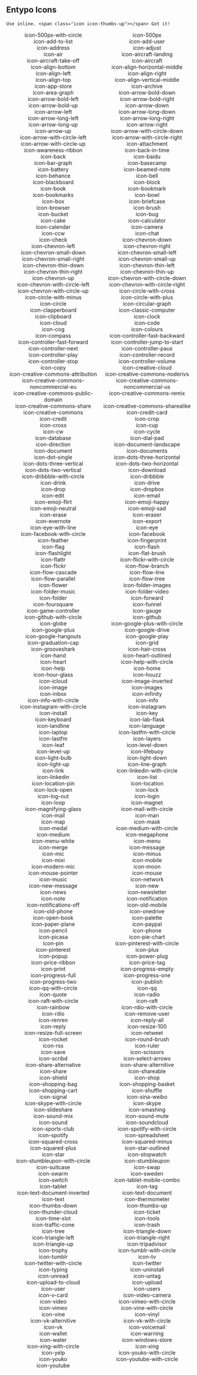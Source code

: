 
<style>
.icon-container {
    display:flex;
    flex-wrap:wrap;
}
.icon-placard {
    display:flex;
    flex-direction:column;
    text-align:center;
    width:250px;
}
.icon-placard .icon {
    font-size:2em;
}
</style>
## Entypo Icons
`Use inline. <span class="icon icon-thumbs-up"></span> Got it!`
<div class="icon-container">
<span class="icon-placard"><span class="icon icon-500px-with-circle"></span><span>icon-500px-with-circle</span></span>
<span class="icon-placard"><span class="icon icon-500px"></span><span>icon-500px</span></span>
<span class="icon-placard"><span class="icon icon-add-to-list"></span><span>icon-add-to-list</span></span>
<span class="icon-placard"><span class="icon icon-add-user"></span><span>icon-add-user</span></span>
<span class="icon-placard"><span class="icon icon-address"></span><span>icon-address</span></span>
<span class="icon-placard"><span class="icon icon-adjust"></span><span>icon-adjust</span></span>
<span class="icon-placard"><span class="icon icon-air"></span><span>icon-air</span></span>
<span class="icon-placard"><span class="icon icon-aircraft-landing"></span><span>icon-aircraft-landing</span></span>
<span class="icon-placard"><span class="icon icon-aircraft-take-off"></span><span>icon-aircraft-take-off</span></span>
<span class="icon-placard"><span class="icon icon-aircraft"></span><span>icon-aircraft</span></span>
<span class="icon-placard"><span class="icon icon-align-bottom"></span><span>icon-align-bottom</span></span>
<span class="icon-placard"><span class="icon icon-align-horizontal-middle"></span><span>icon-align-horizontal-middle</span></span>
<span class="icon-placard"><span class="icon icon-align-left"></span><span>icon-align-left</span></span>
<span class="icon-placard"><span class="icon icon-align-right"></span><span>icon-align-right</span></span>
<span class="icon-placard"><span class="icon icon-align-top"></span><span>icon-align-top</span></span>
<span class="icon-placard"><span class="icon icon-align-vertical-middle"></span><span>icon-align-vertical-middle</span></span>
<span class="icon-placard"><span class="icon icon-app-store"></span><span>icon-app-store</span></span>
<span class="icon-placard"><span class="icon icon-archive"></span><span>icon-archive</span></span>
<span class="icon-placard"><span class="icon icon-area-graph"></span><span>icon-area-graph</span></span>
<span class="icon-placard"><span class="icon icon-arrow-bold-down"></span><span>icon-arrow-bold-down</span></span>
<span class="icon-placard"><span class="icon icon-arrow-bold-left"></span><span>icon-arrow-bold-left</span></span>
<span class="icon-placard"><span class="icon icon-arrow-bold-right"></span><span>icon-arrow-bold-right</span></span>
<span class="icon-placard"><span class="icon icon-arrow-bold-up"></span><span>icon-arrow-bold-up</span></span>
<span class="icon-placard"><span class="icon icon-arrow-down"></span><span>icon-arrow-down</span></span>
<span class="icon-placard"><span class="icon icon-arrow-left"></span><span>icon-arrow-left</span></span>
<span class="icon-placard"><span class="icon icon-arrow-long-down"></span><span>icon-arrow-long-down</span></span>
<span class="icon-placard"><span class="icon icon-arrow-long-left"></span><span>icon-arrow-long-left</span></span>
<span class="icon-placard"><span class="icon icon-arrow-long-right"></span><span>icon-arrow-long-right</span></span>
<span class="icon-placard"><span class="icon icon-arrow-long-up"></span><span>icon-arrow-long-up</span></span>
<span class="icon-placard"><span class="icon icon-arrow-right"></span><span>icon-arrow-right</span></span>
<span class="icon-placard"><span class="icon icon-arrow-up"></span><span>icon-arrow-up</span></span>
<span class="icon-placard"><span class="icon icon-arrow-with-circle-down"></span><span>icon-arrow-with-circle-down</span></span>
<span class="icon-placard"><span class="icon icon-arrow-with-circle-left"></span><span>icon-arrow-with-circle-left</span></span>
<span class="icon-placard"><span class="icon icon-arrow-with-circle-right"></span><span>icon-arrow-with-circle-right</span></span>
<span class="icon-placard"><span class="icon icon-arrow-with-circle-up"></span><span>icon-arrow-with-circle-up</span></span>
<span class="icon-placard"><span class="icon icon-attachment"></span><span>icon-attachment</span></span>
<span class="icon-placard"><span class="icon icon-awareness-ribbon"></span><span>icon-awareness-ribbon</span></span>
<span class="icon-placard"><span class="icon icon-back-in-time"></span><span>icon-back-in-time</span></span>
<span class="icon-placard"><span class="icon icon-back"></span><span>icon-back</span></span>
<span class="icon-placard"><span class="icon icon-baidu"></span><span>icon-baidu</span></span>
<span class="icon-placard"><span class="icon icon-bar-graph"></span><span>icon-bar-graph</span></span>
<span class="icon-placard"><span class="icon icon-basecamp"></span><span>icon-basecamp</span></span>
<span class="icon-placard"><span class="icon icon-battery"></span><span>icon-battery</span></span>
<span class="icon-placard"><span class="icon icon-beamed-note"></span><span>icon-beamed-note</span></span>
<span class="icon-placard"><span class="icon icon-behance"></span><span>icon-behance</span></span>
<span class="icon-placard"><span class="icon icon-bell"></span><span>icon-bell</span></span>
<span class="icon-placard"><span class="icon icon-blackboard"></span><span>icon-blackboard</span></span>
<span class="icon-placard"><span class="icon icon-block"></span><span>icon-block</span></span>
<span class="icon-placard"><span class="icon icon-book"></span><span>icon-book</span></span>
<span class="icon-placard"><span class="icon icon-bookmark"></span><span>icon-bookmark</span></span>
<span class="icon-placard"><span class="icon icon-bookmarks"></span><span>icon-bookmarks</span></span>
<span class="icon-placard"><span class="icon icon-bowl"></span><span>icon-bowl</span></span>
<span class="icon-placard"><span class="icon icon-box"></span><span>icon-box</span></span>
<span class="icon-placard"><span class="icon icon-briefcase"></span><span>icon-briefcase</span></span>
<span class="icon-placard"><span class="icon icon-browser"></span><span>icon-browser</span></span>
<span class="icon-placard"><span class="icon icon-brush"></span><span>icon-brush</span></span>
<span class="icon-placard"><span class="icon icon-bucket"></span><span>icon-bucket</span></span>
<span class="icon-placard"><span class="icon icon-bug"></span><span>icon-bug</span></span>
<span class="icon-placard"><span class="icon icon-cake"></span><span>icon-cake</span></span>
<span class="icon-placard"><span class="icon icon-calculator"></span><span>icon-calculator</span></span>
<span class="icon-placard"><span class="icon icon-calendar"></span><span>icon-calendar</span></span>
<span class="icon-placard"><span class="icon icon-camera"></span><span>icon-camera</span></span>
<span class="icon-placard"><span class="icon icon-ccw"></span><span>icon-ccw</span></span>
<span class="icon-placard"><span class="icon icon-chat"></span><span>icon-chat</span></span>
<span class="icon-placard"><span class="icon icon-check"></span><span>icon-check</span></span>
<span class="icon-placard"><span class="icon icon-chevron-down"></span><span>icon-chevron-down</span></span>
<span class="icon-placard"><span class="icon icon-chevron-left"></span><span>icon-chevron-left</span></span>
<span class="icon-placard"><span class="icon icon-chevron-right"></span><span>icon-chevron-right</span></span>
<span class="icon-placard"><span class="icon icon-chevron-small-down"></span><span>icon-chevron-small-down</span></span>
<span class="icon-placard"><span class="icon icon-chevron-small-left"></span><span>icon-chevron-small-left</span></span>
<span class="icon-placard"><span class="icon icon-chevron-small-right"></span><span>icon-chevron-small-right</span></span>
<span class="icon-placard"><span class="icon icon-chevron-small-up"></span><span>icon-chevron-small-up</span></span>
<span class="icon-placard"><span class="icon icon-chevron-thin-down"></span><span>icon-chevron-thin-down</span></span>
<span class="icon-placard"><span class="icon icon-chevron-thin-left"></span><span>icon-chevron-thin-left</span></span>
<span class="icon-placard"><span class="icon icon-chevron-thin-right"></span><span>icon-chevron-thin-right</span></span>
<span class="icon-placard"><span class="icon icon-chevron-thin-up"></span><span>icon-chevron-thin-up</span></span>
<span class="icon-placard"><span class="icon icon-chevron-up"></span><span>icon-chevron-up</span></span>
<span class="icon-placard"><span class="icon icon-chevron-with-circle-down"></span><span>icon-chevron-with-circle-down</span></span>
<span class="icon-placard"><span class="icon icon-chevron-with-circle-left"></span><span>icon-chevron-with-circle-left</span></span>
<span class="icon-placard"><span class="icon icon-chevron-with-circle-right"></span><span>icon-chevron-with-circle-right</span></span>
<span class="icon-placard"><span class="icon icon-chevron-with-circle-up"></span><span>icon-chevron-with-circle-up</span></span>
<span class="icon-placard"><span class="icon icon-circle-with-cross"></span><span>icon-circle-with-cross</span></span>
<span class="icon-placard"><span class="icon icon-circle-with-minus"></span><span>icon-circle-with-minus</span></span>
<span class="icon-placard"><span class="icon icon-circle-with-plus"></span><span>icon-circle-with-plus</span></span>
<span class="icon-placard"><span class="icon icon-circle"></span><span>icon-circle</span></span>
<span class="icon-placard"><span class="icon icon-circular-graph"></span><span>icon-circular-graph</span></span>
<span class="icon-placard"><span class="icon icon-clapperboard"></span><span>icon-clapperboard</span></span>
<span class="icon-placard"><span class="icon icon-classic-computer"></span><span>icon-classic-computer</span></span>
<span class="icon-placard"><span class="icon icon-clipboard"></span><span>icon-clipboard</span></span>
<span class="icon-placard"><span class="icon icon-clock"></span><span>icon-clock</span></span>
<span class="icon-placard"><span class="icon icon-cloud"></span><span>icon-cloud</span></span>
<span class="icon-placard"><span class="icon icon-code"></span><span>icon-code</span></span>
<span class="icon-placard"><span class="icon icon-cog"></span><span>icon-cog</span></span>
<span class="icon-placard"><span class="icon icon-colours"></span><span>icon-colours</span></span>
<span class="icon-placard"><span class="icon icon-compass"></span><span>icon-compass</span></span>
<span class="icon-placard"><span class="icon icon-controller-fast-backward"></span><span>icon-controller-fast-backward</span></span>
<span class="icon-placard"><span class="icon icon-controller-fast-forward"></span><span>icon-controller-fast-forward</span></span>
<span class="icon-placard"><span class="icon icon-controller-jump-to-start"></span><span>icon-controller-jump-to-start</span></span>
<span class="icon-placard"><span class="icon icon-controller-next"></span><span>icon-controller-next</span></span>
<span class="icon-placard"><span class="icon icon-controller-paus"></span><span>icon-controller-paus</span></span>
<span class="icon-placard"><span class="icon icon-controller-play"></span><span>icon-controller-play</span></span>
<span class="icon-placard"><span class="icon icon-controller-record"></span><span>icon-controller-record</span></span>
<span class="icon-placard"><span class="icon icon-controller-stop"></span><span>icon-controller-stop</span></span>
<span class="icon-placard"><span class="icon icon-controller-volume"></span><span>icon-controller-volume</span></span>
<span class="icon-placard"><span class="icon icon-copy"></span><span>icon-copy</span></span>
<span class="icon-placard"><span class="icon icon-creative-cloud"></span><span>icon-creative-cloud</span></span>
<span class="icon-placard"><span class="icon icon-creative-commons-attribution"></span><span>icon-creative-commons-attribution</span></span>
<span class="icon-placard"><span class="icon icon-creative-commons-noderivs"></span><span>icon-creative-commons-noderivs</span></span>
<span class="icon-placard"><span class="icon icon-creative-commons-noncommercial-eu"></span><span>icon-creative-commons-noncommercial-eu</span></span>
<span class="icon-placard"><span class="icon icon-creative-commons-noncommercial-us"></span><span>icon-creative-commons-noncommercial-us</span></span>
<span class="icon-placard"><span class="icon icon-creative-commons-public-domain"></span><span>icon-creative-commons-public-domain</span></span>
<span class="icon-placard"><span class="icon icon-creative-commons-remix"></span><span>icon-creative-commons-remix</span></span>
<span class="icon-placard"><span class="icon icon-creative-commons-share"></span><span>icon-creative-commons-share</span></span>
<span class="icon-placard"><span class="icon icon-creative-commons-sharealike"></span><span>icon-creative-commons-sharealike</span></span>
<span class="icon-placard"><span class="icon icon-creative-commons"></span><span>icon-creative-commons</span></span>
<span class="icon-placard"><span class="icon icon-credit-card"></span><span>icon-credit-card</span></span>
<span class="icon-placard"><span class="icon icon-credit"></span><span>icon-credit</span></span>
<span class="icon-placard"><span class="icon icon-crop"></span><span>icon-crop</span></span>
<span class="icon-placard"><span class="icon icon-cross"></span><span>icon-cross</span></span>
<span class="icon-placard"><span class="icon icon-cup"></span><span>icon-cup</span></span>
<span class="icon-placard"><span class="icon icon-cw"></span><span>icon-cw</span></span>
<span class="icon-placard"><span class="icon icon-cycle"></span><span>icon-cycle</span></span>
<span class="icon-placard"><span class="icon icon-database"></span><span>icon-database</span></span>
<span class="icon-placard"><span class="icon icon-dial-pad"></span><span>icon-dial-pad</span></span>
<span class="icon-placard"><span class="icon icon-direction"></span><span>icon-direction</span></span>
<span class="icon-placard"><span class="icon icon-document-landscape"></span><span>icon-document-landscape</span></span>
<span class="icon-placard"><span class="icon icon-document"></span><span>icon-document</span></span>
<span class="icon-placard"><span class="icon icon-documents"></span><span>icon-documents</span></span>
<span class="icon-placard"><span class="icon icon-dot-single"></span><span>icon-dot-single</span></span>
<span class="icon-placard"><span class="icon icon-dots-three-horizontal"></span><span>icon-dots-three-horizontal</span></span>
<span class="icon-placard"><span class="icon icon-dots-three-vertical"></span><span>icon-dots-three-vertical</span></span>
<span class="icon-placard"><span class="icon icon-dots-two-horizontal"></span><span>icon-dots-two-horizontal</span></span>
<span class="icon-placard"><span class="icon icon-dots-two-vertical"></span><span>icon-dots-two-vertical</span></span>
<span class="icon-placard"><span class="icon icon-download"></span><span>icon-download</span></span>
<span class="icon-placard"><span class="icon icon-dribbble-with-circle"></span><span>icon-dribbble-with-circle</span></span>
<span class="icon-placard"><span class="icon icon-dribbble"></span><span>icon-dribbble</span></span>
<span class="icon-placard"><span class="icon icon-drink"></span><span>icon-drink</span></span>
<span class="icon-placard"><span class="icon icon-drive"></span><span>icon-drive</span></span>
<span class="icon-placard"><span class="icon icon-drop"></span><span>icon-drop</span></span>
<span class="icon-placard"><span class="icon icon-dropbox"></span><span>icon-dropbox</span></span>
<span class="icon-placard"><span class="icon icon-edit"></span><span>icon-edit</span></span>
<span class="icon-placard"><span class="icon icon-email"></span><span>icon-email</span></span>
<span class="icon-placard"><span class="icon icon-emoji-flirt"></span><span>icon-emoji-flirt</span></span>
<span class="icon-placard"><span class="icon icon-emoji-happy"></span><span>icon-emoji-happy</span></span>
<span class="icon-placard"><span class="icon icon-emoji-neutral"></span><span>icon-emoji-neutral</span></span>
<span class="icon-placard"><span class="icon icon-emoji-sad"></span><span>icon-emoji-sad</span></span>
<span class="icon-placard"><span class="icon icon-erase"></span><span>icon-erase</span></span>
<span class="icon-placard"><span class="icon icon-eraser"></span><span>icon-eraser</span></span>
<span class="icon-placard"><span class="icon icon-evernote"></span><span>icon-evernote</span></span>
<span class="icon-placard"><span class="icon icon-export"></span><span>icon-export</span></span>
<span class="icon-placard"><span class="icon icon-eye-with-line"></span><span>icon-eye-with-line</span></span>
<span class="icon-placard"><span class="icon icon-eye"></span><span>icon-eye</span></span>
<span class="icon-placard"><span class="icon icon-facebook-with-circle"></span><span>icon-facebook-with-circle</span></span>
<span class="icon-placard"><span class="icon icon-facebook"></span><span>icon-facebook</span></span>
<span class="icon-placard"><span class="icon icon-feather"></span><span>icon-feather</span></span>
<span class="icon-placard"><span class="icon icon-fingerprint"></span><span>icon-fingerprint</span></span>
<span class="icon-placard"><span class="icon icon-flag"></span><span>icon-flag</span></span>
<span class="icon-placard"><span class="icon icon-flash"></span><span>icon-flash</span></span>
<span class="icon-placard"><span class="icon icon-flashlight"></span><span>icon-flashlight</span></span>
<span class="icon-placard"><span class="icon icon-flat-brush"></span><span>icon-flat-brush</span></span>
<span class="icon-placard"><span class="icon icon-flattr"></span><span>icon-flattr</span></span>
<span class="icon-placard"><span class="icon icon-flickr-with-circle"></span><span>icon-flickr-with-circle</span></span>
<span class="icon-placard"><span class="icon icon-flickr"></span><span>icon-flickr</span></span>
<span class="icon-placard"><span class="icon icon-flow-branch"></span><span>icon-flow-branch</span></span>
<span class="icon-placard"><span class="icon icon-flow-cascade"></span><span>icon-flow-cascade</span></span>
<span class="icon-placard"><span class="icon icon-flow-line"></span><span>icon-flow-line</span></span>
<span class="icon-placard"><span class="icon icon-flow-parallel"></span><span>icon-flow-parallel</span></span>
<span class="icon-placard"><span class="icon icon-flow-tree"></span><span>icon-flow-tree</span></span>
<span class="icon-placard"><span class="icon icon-flower"></span><span>icon-flower</span></span>
<span class="icon-placard"><span class="icon icon-folder-images"></span><span>icon-folder-images</span></span>
<span class="icon-placard"><span class="icon icon-folder-music"></span><span>icon-folder-music</span></span>
<span class="icon-placard"><span class="icon icon-folder-video"></span><span>icon-folder-video</span></span>
<span class="icon-placard"><span class="icon icon-folder"></span><span>icon-folder</span></span>
<span class="icon-placard"><span class="icon icon-forward"></span><span>icon-forward</span></span>
<span class="icon-placard"><span class="icon icon-foursquare"></span><span>icon-foursquare</span></span>
<span class="icon-placard"><span class="icon icon-funnel"></span><span>icon-funnel</span></span>
<span class="icon-placard"><span class="icon icon-game-controller"></span><span>icon-game-controller</span></span>
<span class="icon-placard"><span class="icon icon-gauge"></span><span>icon-gauge</span></span>
<span class="icon-placard"><span class="icon icon-github-with-circle"></span><span>icon-github-with-circle</span></span>
<span class="icon-placard"><span class="icon icon-github"></span><span>icon-github</span></span>
<span class="icon-placard"><span class="icon icon-globe"></span><span>icon-globe</span></span>
<span class="icon-placard"><span class="icon icon-google-plus-with-circle"></span><span>icon-google-plus-with-circle</span></span>
<span class="icon-placard"><span class="icon icon-google-plus"></span><span>icon-google-plus</span></span>
<span class="icon-placard"><span class="icon icon-google-drive"></span><span>icon-google-drive</span></span>
<span class="icon-placard"><span class="icon icon-google-hangouts"></span><span>icon-google-hangouts</span></span>
<span class="icon-placard"><span class="icon icon-google-play"></span><span>icon-google-play</span></span>
<span class="icon-placard"><span class="icon icon-graduation-cap"></span><span>icon-graduation-cap</span></span>
<span class="icon-placard"><span class="icon icon-grid"></span><span>icon-grid</span></span>
<span class="icon-placard"><span class="icon icon-grooveshark"></span><span>icon-grooveshark</span></span>
<span class="icon-placard"><span class="icon icon-hair-cross"></span><span>icon-hair-cross</span></span>
<span class="icon-placard"><span class="icon icon-hand"></span><span>icon-hand</span></span>
<span class="icon-placard"><span class="icon icon-heart-outlined"></span><span>icon-heart-outlined</span></span>
<span class="icon-placard"><span class="icon icon-heart"></span><span>icon-heart</span></span>
<span class="icon-placard"><span class="icon icon-help-with-circle"></span><span>icon-help-with-circle</span></span>
<span class="icon-placard"><span class="icon icon-help"></span><span>icon-help</span></span>
<span class="icon-placard"><span class="icon icon-home"></span><span>icon-home</span></span>
<span class="icon-placard"><span class="icon icon-hour-glass"></span><span>icon-hour-glass</span></span>
<span class="icon-placard"><span class="icon icon-houzz"></span><span>icon-houzz</span></span>
<span class="icon-placard"><span class="icon icon-icloud"></span><span>icon-icloud</span></span>
<span class="icon-placard"><span class="icon icon-image-inverted"></span><span>icon-image-inverted</span></span>
<span class="icon-placard"><span class="icon icon-image"></span><span>icon-image</span></span>
<span class="icon-placard"><span class="icon icon-images"></span><span>icon-images</span></span>
<span class="icon-placard"><span class="icon icon-inbox"></span><span>icon-inbox</span></span>
<span class="icon-placard"><span class="icon icon-infinity"></span><span>icon-infinity</span></span>
<span class="icon-placard"><span class="icon icon-info-with-circle"></span><span>icon-info-with-circle</span></span>
<span class="icon-placard"><span class="icon icon-info"></span><span>icon-info</span></span>
<span class="icon-placard"><span class="icon icon-instagram-with-circle"></span><span>icon-instagram-with-circle</span></span>
<span class="icon-placard"><span class="icon icon-instagram"></span><span>icon-instagram</span></span>
<span class="icon-placard"><span class="icon icon-install"></span><span>icon-install</span></span>
<span class="icon-placard"><span class="icon icon-key"></span><span>icon-key</span></span>
<span class="icon-placard"><span class="icon icon-keyboard"></span><span>icon-keyboard</span></span>
<span class="icon-placard"><span class="icon icon-lab-flask"></span><span>icon-lab-flask</span></span>
<span class="icon-placard"><span class="icon icon-landline"></span><span>icon-landline</span></span>
<span class="icon-placard"><span class="icon icon-language"></span><span>icon-language</span></span>
<span class="icon-placard"><span class="icon icon-laptop"></span><span>icon-laptop</span></span>
<span class="icon-placard"><span class="icon icon-lastfm-with-circle"></span><span>icon-lastfm-with-circle</span></span>
<span class="icon-placard"><span class="icon icon-lastfm"></span><span>icon-lastfm</span></span>
<span class="icon-placard"><span class="icon icon-layers"></span><span>icon-layers</span></span>
<span class="icon-placard"><span class="icon icon-leaf"></span><span>icon-leaf</span></span>
<span class="icon-placard"><span class="icon icon-level-down"></span><span>icon-level-down</span></span>
<span class="icon-placard"><span class="icon icon-level-up"></span><span>icon-level-up</span></span>
<span class="icon-placard"><span class="icon icon-lifebuoy"></span><span>icon-lifebuoy</span></span>
<span class="icon-placard"><span class="icon icon-light-bulb"></span><span>icon-light-bulb</span></span>
<span class="icon-placard"><span class="icon icon-light-down"></span><span>icon-light-down</span></span>
<span class="icon-placard"><span class="icon icon-light-up"></span><span>icon-light-up</span></span>
<span class="icon-placard"><span class="icon icon-line-graph"></span><span>icon-line-graph</span></span>
<span class="icon-placard"><span class="icon icon-link"></span><span>icon-link</span></span>
<span class="icon-placard"><span class="icon icon-linkedin-with-circle"></span><span>icon-linkedin-with-circle</span></span>
<span class="icon-placard"><span class="icon icon-linkedin"></span><span>icon-linkedin</span></span>
<span class="icon-placard"><span class="icon icon-list"></span><span>icon-list</span></span>
<span class="icon-placard"><span class="icon icon-location-pin"></span><span>icon-location-pin</span></span>
<span class="icon-placard"><span class="icon icon-location"></span><span>icon-location</span></span>
<span class="icon-placard"><span class="icon icon-lock-open"></span><span>icon-lock-open</span></span>
<span class="icon-placard"><span class="icon icon-lock"></span><span>icon-lock</span></span>
<span class="icon-placard"><span class="icon icon-log-out"></span><span>icon-log-out</span></span>
<span class="icon-placard"><span class="icon icon-login"></span><span>icon-login</span></span>
<span class="icon-placard"><span class="icon icon-loop"></span><span>icon-loop</span></span>
<span class="icon-placard"><span class="icon icon-magnet"></span><span>icon-magnet</span></span>
<span class="icon-placard"><span class="icon icon-magnifying-glass"></span><span>icon-magnifying-glass</span></span>
<span class="icon-placard"><span class="icon icon-mail-with-circle"></span><span>icon-mail-with-circle</span></span>
<span class="icon-placard"><span class="icon icon-mail"></span><span>icon-mail</span></span>
<span class="icon-placard"><span class="icon icon-man"></span><span>icon-man</span></span>
<span class="icon-placard"><span class="icon icon-map"></span><span>icon-map</span></span>
<span class="icon-placard"><span class="icon icon-mask"></span><span>icon-mask</span></span>
<span class="icon-placard"><span class="icon icon-medal"></span><span>icon-medal</span></span>
<span class="icon-placard"><span class="icon icon-medium-with-circle"></span><span>icon-medium-with-circle</span></span>
<span class="icon-placard"><span class="icon icon-medium"></span><span>icon-medium</span></span>
<span class="icon-placard"><span class="icon icon-megaphone"></span><span>icon-megaphone</span></span>
<span class="icon-placard"><span class="icon icon-menu-white"></span><span>icon-menu-white</span></span>
<span class="icon-placard"><span class="icon icon-menu"></span><span>icon-menu</span></span>
<span class="icon-placard"><span class="icon icon-merge"></span><span>icon-merge</span></span>
<span class="icon-placard"><span class="icon icon-message"></span><span>icon-message</span></span>
<span class="icon-placard"><span class="icon icon-mic"></span><span>icon-mic</span></span>
<span class="icon-placard"><span class="icon icon-minus"></span><span>icon-minus</span></span>
<span class="icon-placard"><span class="icon icon-mixi"></span><span>icon-mixi</span></span>
<span class="icon-placard"><span class="icon icon-mobile"></span><span>icon-mobile</span></span>
<span class="icon-placard"><span class="icon icon-modern-mic"></span><span>icon-modern-mic</span></span>
<span class="icon-placard"><span class="icon icon-moon"></span><span>icon-moon</span></span>
<span class="icon-placard"><span class="icon icon-mouse-pointer"></span><span>icon-mouse-pointer</span></span>
<span class="icon-placard"><span class="icon icon-mouse"></span><span>icon-mouse</span></span>
<span class="icon-placard"><span class="icon icon-music"></span><span>icon-music</span></span>
<span class="icon-placard"><span class="icon icon-network"></span><span>icon-network</span></span>
<span class="icon-placard"><span class="icon icon-new-message"></span><span>icon-new-message</span></span>
<span class="icon-placard"><span class="icon icon-new"></span><span>icon-new</span></span>
<span class="icon-placard"><span class="icon icon-news"></span><span>icon-news</span></span>
<span class="icon-placard"><span class="icon icon-newsletter"></span><span>icon-newsletter</span></span>
<span class="icon-placard"><span class="icon icon-note"></span><span>icon-note</span></span>
<span class="icon-placard"><span class="icon icon-notification"></span><span>icon-notification</span></span>
<span class="icon-placard"><span class="icon icon-notifications-off"></span><span>icon-notifications-off</span></span>
<span class="icon-placard"><span class="icon icon-old-mobile"></span><span>icon-old-mobile</span></span>
<span class="icon-placard"><span class="icon icon-old-phone"></span><span>icon-old-phone</span></span>
<span class="icon-placard"><span class="icon icon-onedrive"></span><span>icon-onedrive</span></span>
<span class="icon-placard"><span class="icon icon-open-book"></span><span>icon-open-book</span></span>
<span class="icon-placard"><span class="icon icon-palette"></span><span>icon-palette</span></span>
<span class="icon-placard"><span class="icon icon-paper-plane"></span><span>icon-paper-plane</span></span>
<span class="icon-placard"><span class="icon icon-paypal"></span><span>icon-paypal</span></span>
<span class="icon-placard"><span class="icon icon-pencil"></span><span>icon-pencil</span></span>
<span class="icon-placard"><span class="icon icon-phone"></span><span>icon-phone</span></span>
<span class="icon-placard"><span class="icon icon-picasa"></span><span>icon-picasa</span></span>
<span class="icon-placard"><span class="icon icon-pie-chart"></span><span>icon-pie-chart</span></span>
<span class="icon-placard"><span class="icon icon-pin"></span><span>icon-pin</span></span>
<span class="icon-placard"><span class="icon icon-pinterest-with-circle"></span><span>icon-pinterest-with-circle</span></span>
<span class="icon-placard"><span class="icon icon-pinterest"></span><span>icon-pinterest</span></span>
<span class="icon-placard"><span class="icon icon-plus"></span><span>icon-plus</span></span>
<span class="icon-placard"><span class="icon icon-popup"></span><span>icon-popup</span></span>
<span class="icon-placard"><span class="icon icon-power-plug"></span><span>icon-power-plug</span></span>
<span class="icon-placard"><span class="icon icon-price-ribbon"></span><span>icon-price-ribbon</span></span>
<span class="icon-placard"><span class="icon icon-price-tag"></span><span>icon-price-tag</span></span>
<span class="icon-placard"><span class="icon icon-print"></span><span>icon-print</span></span>
<span class="icon-placard"><span class="icon icon-progress-empty"></span><span>icon-progress-empty</span></span>
<span class="icon-placard"><span class="icon icon-progress-full"></span><span>icon-progress-full</span></span>
<span class="icon-placard"><span class="icon icon-progress-one"></span><span>icon-progress-one</span></span>
<span class="icon-placard"><span class="icon icon-progress-two"></span><span>icon-progress-two</span></span>
<span class="icon-placard"><span class="icon icon-publish"></span><span>icon-publish</span></span>
<span class="icon-placard"><span class="icon icon-qq-with-circle"></span><span>icon-qq-with-circle</span></span>
<span class="icon-placard"><span class="icon icon-qq"></span><span>icon-qq</span></span>
<span class="icon-placard"><span class="icon icon-quote"></span><span>icon-quote</span></span>
<span class="icon-placard"><span class="icon icon-radio"></span><span>icon-radio</span></span>
<span class="icon-placard"><span class="icon icon-raft-with-circle"></span><span>icon-raft-with-circle</span></span>
<span class="icon-placard"><span class="icon icon-raft"></span><span>icon-raft</span></span>
<span class="icon-placard"><span class="icon icon-rainbow"></span><span>icon-rainbow</span></span>
<span class="icon-placard"><span class="icon icon-rdio-with-circle"></span><span>icon-rdio-with-circle</span></span>
<span class="icon-placard"><span class="icon icon-rdio"></span><span>icon-rdio</span></span>
<span class="icon-placard"><span class="icon icon-remove-user"></span><span>icon-remove-user</span></span>
<span class="icon-placard"><span class="icon icon-renren"></span><span>icon-renren</span></span>
<span class="icon-placard"><span class="icon icon-reply-all"></span><span>icon-reply-all</span></span>
<span class="icon-placard"><span class="icon icon-reply"></span><span>icon-reply</span></span>
<span class="icon-placard"><span class="icon icon-resize-100"></span><span>icon-resize-100</span></span>
<span class="icon-placard"><span class="icon icon-resize-full-screen"></span><span>icon-resize-full-screen</span></span>
<span class="icon-placard"><span class="icon icon-retweet"></span><span>icon-retweet</span></span>
<span class="icon-placard"><span class="icon icon-rocket"></span><span>icon-rocket</span></span>
<span class="icon-placard"><span class="icon icon-round-brush"></span><span>icon-round-brush</span></span>
<span class="icon-placard"><span class="icon icon-rss"></span><span>icon-rss</span></span>
<span class="icon-placard"><span class="icon icon-ruler"></span><span>icon-ruler</span></span>
<span class="icon-placard"><span class="icon icon-save"></span><span>icon-save</span></span>
<span class="icon-placard"><span class="icon icon-scissors"></span><span>icon-scissors</span></span>
<span class="icon-placard"><span class="icon icon-scribd"></span><span>icon-scribd</span></span>
<span class="icon-placard"><span class="icon icon-select-arrows"></span><span>icon-select-arrows</span></span>
<span class="icon-placard"><span class="icon icon-share-alternative"></span><span>icon-share-alternative</span></span>
<span class="icon-placard"><span class="icon icon-share-alternitive"></span><span>icon-share-alternitive</span></span>
<span class="icon-placard"><span class="icon icon-share"></span><span>icon-share</span></span>
<span class="icon-placard"><span class="icon icon-shareable"></span><span>icon-shareable</span></span>
<span class="icon-placard"><span class="icon icon-shield"></span><span>icon-shield</span></span>
<span class="icon-placard"><span class="icon icon-shop"></span><span>icon-shop</span></span>
<span class="icon-placard"><span class="icon icon-shopping-bag"></span><span>icon-shopping-bag</span></span>
<span class="icon-placard"><span class="icon icon-shopping-basket"></span><span>icon-shopping-basket</span></span>
<span class="icon-placard"><span class="icon icon-shopping-cart"></span><span>icon-shopping-cart</span></span>
<span class="icon-placard"><span class="icon icon-shuffle"></span><span>icon-shuffle</span></span>
<span class="icon-placard"><span class="icon icon-signal"></span><span>icon-signal</span></span>
<span class="icon-placard"><span class="icon icon-sina-weibo"></span><span>icon-sina-weibo</span></span>
<span class="icon-placard"><span class="icon icon-skype-with-circle"></span><span>icon-skype-with-circle</span></span>
<span class="icon-placard"><span class="icon icon-skype"></span><span>icon-skype</span></span>
<span class="icon-placard"><span class="icon icon-slideshare"></span><span>icon-slideshare</span></span>
<span class="icon-placard"><span class="icon icon-smashing"></span><span>icon-smashing</span></span>
<span class="icon-placard"><span class="icon icon-sound-mix"></span><span>icon-sound-mix</span></span>
<span class="icon-placard"><span class="icon icon-sound-mute"></span><span>icon-sound-mute</span></span>
<span class="icon-placard"><span class="icon icon-sound"></span><span>icon-sound</span></span>
<span class="icon-placard"><span class="icon icon-soundcloud"></span><span>icon-soundcloud</span></span>
<span class="icon-placard"><span class="icon icon-sports-club"></span><span>icon-sports-club</span></span>
<span class="icon-placard"><span class="icon icon-spotify-with-circle"></span><span>icon-spotify-with-circle</span></span>
<span class="icon-placard"><span class="icon icon-spotify"></span><span>icon-spotify</span></span>
<span class="icon-placard"><span class="icon icon-spreadsheet"></span><span>icon-spreadsheet</span></span>
<span class="icon-placard"><span class="icon icon-squared-cross"></span><span>icon-squared-cross</span></span>
<span class="icon-placard"><span class="icon icon-squared-minus"></span><span>icon-squared-minus</span></span>
<span class="icon-placard"><span class="icon icon-squared-plus"></span><span>icon-squared-plus</span></span>
<span class="icon-placard"><span class="icon icon-star-outlined"></span><span>icon-star-outlined</span></span>
<span class="icon-placard"><span class="icon icon-star"></span><span>icon-star</span></span>
<span class="icon-placard"><span class="icon icon-stopwatch"></span><span>icon-stopwatch</span></span>
<span class="icon-placard"><span class="icon icon-stumbleupon-with-circle"></span><span>icon-stumbleupon-with-circle</span></span>
<span class="icon-placard"><span class="icon icon-stumbleupon"></span><span>icon-stumbleupon</span></span>
<span class="icon-placard"><span class="icon icon-suitcase"></span><span>icon-suitcase</span></span>
<span class="icon-placard"><span class="icon icon-swap"></span><span>icon-swap</span></span>
<span class="icon-placard"><span class="icon icon-swarm"></span><span>icon-swarm</span></span>
<span class="icon-placard"><span class="icon icon-sweden"></span><span>icon-sweden</span></span>
<span class="icon-placard"><span class="icon icon-switch"></span><span>icon-switch</span></span>
<span class="icon-placard"><span class="icon icon-tablet-mobile-combo"></span><span>icon-tablet-mobile-combo</span></span>
<span class="icon-placard"><span class="icon icon-tablet"></span><span>icon-tablet</span></span>
<span class="icon-placard"><span class="icon icon-tag"></span><span>icon-tag</span></span>
<span class="icon-placard"><span class="icon icon-text-document-inverted"></span><span>icon-text-document-inverted</span></span>
<span class="icon-placard"><span class="icon icon-text-document"></span><span>icon-text-document</span></span>
<span class="icon-placard"><span class="icon icon-text"></span><span>icon-text</span></span>
<span class="icon-placard"><span class="icon icon-thermometer"></span><span>icon-thermometer</span></span>
<span class="icon-placard"><span class="icon icon-thumbs-down"></span><span>icon-thumbs-down</span></span>
<span class="icon-placard"><span class="icon icon-thumbs-up"></span><span>icon-thumbs-up</span></span>
<span class="icon-placard"><span class="icon icon-thunder-cloud"></span><span>icon-thunder-cloud</span></span>
<span class="icon-placard"><span class="icon icon-ticket"></span><span>icon-ticket</span></span>
<span class="icon-placard"><span class="icon icon-time-slot"></span><span>icon-time-slot</span></span>
<span class="icon-placard"><span class="icon icon-tools"></span><span>icon-tools</span></span>
<span class="icon-placard"><span class="icon icon-traffic-cone"></span><span>icon-traffic-cone</span></span>
<span class="icon-placard"><span class="icon icon-trash"></span><span>icon-trash</span></span>
<span class="icon-placard"><span class="icon icon-tree"></span><span>icon-tree</span></span>
<span class="icon-placard"><span class="icon icon-triangle-down"></span><span>icon-triangle-down</span></span>
<span class="icon-placard"><span class="icon icon-triangle-left"></span><span>icon-triangle-left</span></span>
<span class="icon-placard"><span class="icon icon-triangle-right"></span><span>icon-triangle-right</span></span>
<span class="icon-placard"><span class="icon icon-triangle-up"></span><span>icon-triangle-up</span></span>
<span class="icon-placard"><span class="icon icon-tripadvisor"></span><span>icon-tripadvisor</span></span>
<span class="icon-placard"><span class="icon icon-trophy"></span><span>icon-trophy</span></span>
<span class="icon-placard"><span class="icon icon-tumblr-with-circle"></span><span>icon-tumblr-with-circle</span></span>
<span class="icon-placard"><span class="icon icon-tumblr"></span><span>icon-tumblr</span></span>
<span class="icon-placard"><span class="icon icon-tv"></span><span>icon-tv</span></span>
<span class="icon-placard"><span class="icon icon-twitter-with-circle"></span><span>icon-twitter-with-circle</span></span>
<span class="icon-placard"><span class="icon icon-twitter"></span><span>icon-twitter</span></span>
<span class="icon-placard"><span class="icon icon-typing"></span><span>icon-typing</span></span>
<span class="icon-placard"><span class="icon icon-uninstall"></span><span>icon-uninstall</span></span>
<span class="icon-placard"><span class="icon icon-unread"></span><span>icon-unread</span></span>
<span class="icon-placard"><span class="icon icon-untag"></span><span>icon-untag</span></span>
<span class="icon-placard"><span class="icon icon-upload-to-cloud"></span><span>icon-upload-to-cloud</span></span>
<span class="icon-placard"><span class="icon icon-upload"></span><span>icon-upload</span></span>
<span class="icon-placard"><span class="icon icon-user"></span><span>icon-user</span></span>
<span class="icon-placard"><span class="icon icon-users"></span><span>icon-users</span></span>
<span class="icon-placard"><span class="icon icon-v-card"></span><span>icon-v-card</span></span>
<span class="icon-placard"><span class="icon icon-video-camera"></span><span>icon-video-camera</span></span>
<span class="icon-placard"><span class="icon icon-video"></span><span>icon-video</span></span>
<span class="icon-placard"><span class="icon icon-vimeo-with-circle"></span><span>icon-vimeo-with-circle</span></span>
<span class="icon-placard"><span class="icon icon-vimeo"></span><span>icon-vimeo</span></span>
<span class="icon-placard"><span class="icon icon-vine-with-circle"></span><span>icon-vine-with-circle</span></span>
<span class="icon-placard"><span class="icon icon-vine"></span><span>icon-vine</span></span>
<span class="icon-placard"><span class="icon icon-vinyl"></span><span>icon-vinyl</span></span>
<span class="icon-placard"><span class="icon icon-vk-alternitive"></span><span>icon-vk-alternitive</span></span>
<span class="icon-placard"><span class="icon icon-vk-with-circle"></span><span>icon-vk-with-circle</span></span>
<span class="icon-placard"><span class="icon icon-vk"></span><span>icon-vk</span></span>
<span class="icon-placard"><span class="icon icon-voicemail"></span><span>icon-voicemail</span></span>
<span class="icon-placard"><span class="icon icon-wallet"></span><span>icon-wallet</span></span>
<span class="icon-placard"><span class="icon icon-warning"></span><span>icon-warning</span></span>
<span class="icon-placard"><span class="icon icon-water"></span><span>icon-water</span></span>
<span class="icon-placard"><span class="icon icon-windows-store"></span><span>icon-windows-store</span></span>
<span class="icon-placard"><span class="icon icon-xing-with-circle"></span><span>icon-xing-with-circle</span></span>
<span class="icon-placard"><span class="icon icon-xing"></span><span>icon-xing</span></span>
<span class="icon-placard"><span class="icon icon-yelp"></span><span>icon-yelp</span></span>
<span class="icon-placard"><span class="icon icon-youko-with-circle"></span><span>icon-youko-with-circle</span></span>
<span class="icon-placard"><span class="icon icon-youko"></span><span>icon-youko</span></span>
<span class="icon-placard"><span class="icon icon-youtube-with-circle"></span><span>icon-youtube-with-circle</span></span>
<span class="icon-placard"><span class="icon icon-youtube"></span><span>icon-youtube</span></span>
</div>